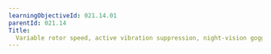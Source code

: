 ```yaml
---
learningObjectiveId: 021.14.01
parentId: 021.14
Title:
  Variable rotor speed, active vibration suppression, night-vision goggles (NVG)
---
```



